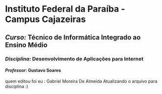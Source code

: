# Instituto Federal da Paraíba - Campus Cajazeiras
## *Curso:* Técnico de Informática Integrado ao Ensino Médio
### *Disciplina:* Desenvolvimento de Aplicações para Internet
#### *Professor:* Gustavo Soares 
quem editou foi eu : Gabriel Moreira De Almeida
Atualizando o arquivo para disciplina :)
